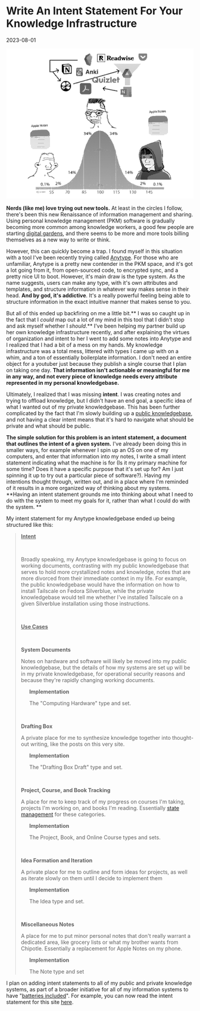 # Write An Intent Statement For Your Knowledge Infrastructure 

2023-08-01

![Meme depicting a bell curve, with a simple person on one end and a wise person on the other both using Apple Notes, while a crying person in the middle has a complex setup with many different note-taking applications](../public/images/knowledge-system-intent-statement/pkm-meme.png)

**Nerds (like me) love trying out new tools.** At least in the circles I follow, there's been this new Renaissance of information management and sharing. Using personal knowledge management (PKM) software is gradually becoming more common among knowledge workers, a good few people are starting [digital gardens](https://www.technologyreview.com/2020/09/03/1007716/digital-gardens-let-you-cultivate-your-own-little-bit-of-the-internet/), and there seems to be more and more tools billing themselves as a new way to write or think.

However, this can quickly become a trap. I found myself in this situation with a tool I've been recently trying called [Anytype](https://anytype.io). For those who are unfamiliar, Anytype is a pretty new contender in the PKM space, and it's got a lot going from it, from open-sourced code, to encrypted sync, and a pretty nice UI to boot. However, it's main draw is the type system. As the name suggests, users can make any type, with it's own attributes and templates, and structure information in whatever way makes sense in their head. **And by god, it's addictive**. It's a really powerful feeling being able to structure information in the exact intuitive manner that makes sense to you.

But all of this ended up backfiring on me a little bit.** I was so caught up in the fact that I *could* map out a lot of my mind in this tool that I didn't stop and ask myself whether I *should*.** I've been helping my partner build up her own knowledge infrastructure recently, and after explaining the virtues of organization and intent to her I went to add some notes into Anytype and I realized that I had a bit of a mess on my hands. My knowledge infrastructure was a total mess, littered with types I came up with on a whim, and a ton of essentially boilerplate information. I don't need an entire object for a youtuber just because they publish a single course that I plan on taking one day. **That information isn't actionable or meaningful for me in any way, and not every piece of knowledge needs every attribute represented in my personal knowledgebase.**

Ultimately, I realized that I was missing **intent**. I was creating notes and trying to offload knowledge, but I didn't have an end goal, a specific idea of what I wanted out of my private knowledgebase. This has been further complicated by the fact that I'm slowly building up a [public knowledgebase](https://cst.ineedmore.coffee), and not having a clear intent means that it's hard to navigate what should be private and what should be public.

**The simple solution for this problem is an intent statement, a document that outlines the intent of a given system.** I've already been doing this in smaller ways, for example whenever I spin up an OS on one of my computers, and enter that information into my notes, I write a small intent statement indicating what the machine is for (Is it my primary machine for some time? Does it have a specific purpose that it's set up for? Am I just spinning it up to try out a particular piece of software?). Having my intentions thought through, written out, and in a place where I'm reminded of it results in a more organized way of thinking about my systems. **Having an intent statement grounds me into thinking about what I need to do with the system to meet my goals for it, rather than what I could do with the system. **

My intent statement for my Anytype knowledgebase ended up being structured like this:
> **<u>Intent</u>**
>
> <br/>
>
> Broadly speaking, my Anytype knowledgebase is going to focus on working documents, contrasting with my public knowledgebase that serves to hold more crystallized notes and knowledge, notes that are more divorced from their immediate context in my life. For example, the public knowledgebase would have the information on how to install Tailscale on Fedora Silverblue, while the private knowledgebase would tell me whether I've installed Tailscale on a given Silverblue installation using those instructions.
>
> <br/>
>
> **<u>Use Cases</u>**
>
> <br/>
>
>   **System Documents**
>
>   Notes on hardware and software will likely be moved into my public knowledgebase, but the details of how my systems are set up will be in my private knowledgebase, for operational security reasons and because they're rapidly changing working documents.
>
>       **Implementation**
>
>       The "Computing Hardware" type and set.
>
> <br/>
>
>   **Drafting Box**
>
>   A private place for me to synthesize knowledge together into thought-out writing, like the posts on this very site.
>
>       **Implementation**
>
>       The "Drafting Box Draft" type and set.
>
> <br/>
>
>   **Project, Course, and Book Tracking**
>
>   A place for me to keep track of my progress on courses I'm taking, projects I'm working on, and books I'm reading. Essentially [state management](https://www.techtarget.com/searchapparchitecture/definition/state-management) for these categories.
>
>       **Implementation**
>
>       The Project, Book, and Online Course types and sets.
>
> <br/>
>
>   **Idea Formation and Iteration**
>
>   A private place for me to outline and form ideas for projects, as well as iterate slowly on them until I decide to implement them
>
>       **Implementation**
>
>       The Idea type and set.
>
> <br/>
>
>   **Miscellaneous Notes**
>
>   A place for me to put minor personal notes that don't really warrant a dedicated area, like grocery lists or what my brother wants from Chipotle. Essentially a replacement for Apple Notes on my phone.
>
>       **Implementation**
>
>       The Note type and set
   
I plan on adding intent statements to all of my public and private knowledge systems, as part of a broader initiative for all of my information systems to have "[batteries included](https://ineedmore.coffee/future-link)". For example, you can now read the intent statement for this site [here](https://ineedmore.coffee/intent-statement).
   

